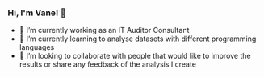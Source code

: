 ### Hi, I'm Vane! 👋

- 🔭 I’m currently working as an IT Auditor Consultant
- 🌱 I’m currently learning to analyse datasets with different programming languages
- 👯 I’m looking to collaborate with people that would like to improve the results or share any feedback of the analysis I create 
